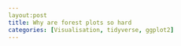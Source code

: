 ```yaml
---
layout:post
title: Why are forest plots so hard 
categories: [Visualisation, tidyverse, ggplot2]
---
```

